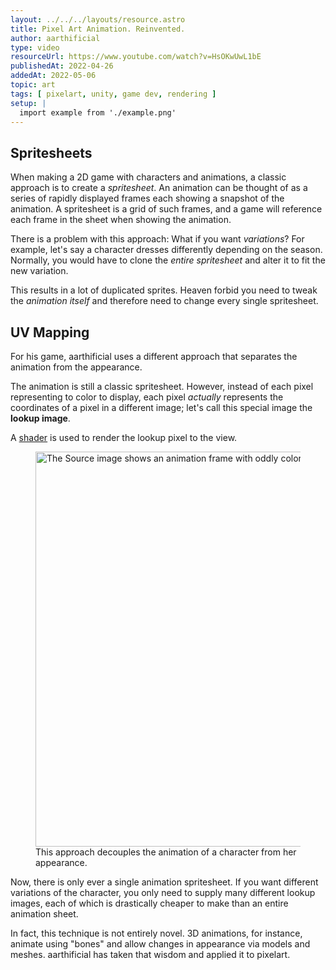 ```yaml
---
layout: ../../../layouts/resource.astro
title: Pixel Art Animation. Reinvented.
author: aarthificial
type: video
resourceUrl: https://www.youtube.com/watch?v=HsOKwUwL1bE
publishedAt: 2022-04-26
addedAt: 2022-05-06
topic: art
tags: [ pixelart, unity, game dev, rendering ]
setup: |
  import example from './example.png'
---
```


## Spritesheets

<p>When making a 2D game with characters and animations, a classic approach is to create a <dfn>spritesheet</dfn>. An animation can be thought of as a series of rapidly displayed frames each showing a snapshot of the animation. A spritesheet is a grid of such frames, and a game will reference each frame in the sheet when showing the animation.</p>

There is a problem with this approach: What if you want _variations_? For example, let's say a character dresses differently depending on the season. Normally, you would have to clone the _entire spritesheet_ and alter it to fit the new variation.

This results in a lot of duplicated sprites. Heaven forbid you need to tweak the _animation itself_ and therefore need to change every single spritesheet.

## UV Mapping

For his game, aarthificial uses a different approach that separates the animation from the appearance.

The animation is still a classic spritesheet. However, instead of each pixel representing to color to display, each pixel _actually_ represents the coordinates of a pixel in a different image; let's call this special image the **lookup image**.

A [shader](https://docs.unity3d.com/Manual/shader-introduction.html) is used to render the lookup pixel to the view.

<figure>
    <img-popout>
        <img src={example} alt="The Source image shows an animation frame with oddly colored pixels. The Lookup image shows a flattened character sprite. The Result image shows the animation frame, but colored according to the sprite." width="1644" height="632" />
    </img-popout>
    <figcaption>This approach decouples the animation of a character from her appearance.</figcaption>
</figure>

Now, there is only ever a single animation spritesheet. If you want different variations of the character, you only need to supply many different lookup images, each of which is drastically cheaper to make than an entire animation sheet.

In fact, this technique is not entirely novel. 3D animations, for instance, animate using "bones" and allow changes in appearance via models and meshes. aarthificial has taken that wisdom and applied it to pixelart.